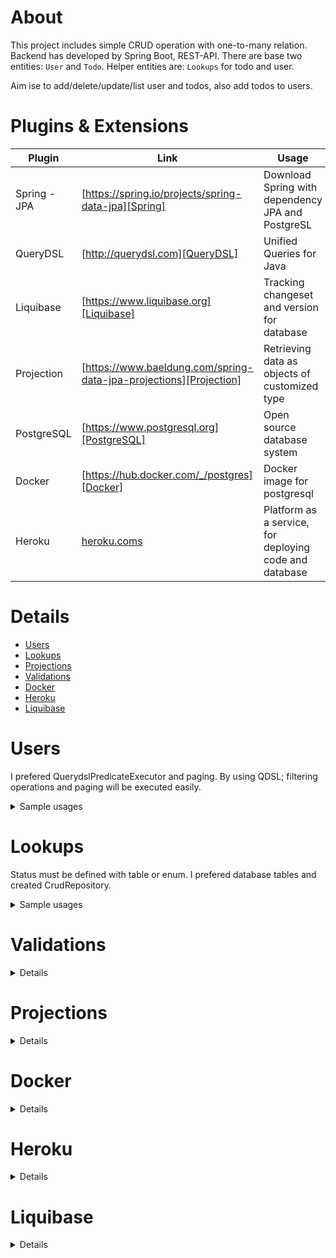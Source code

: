 # About
This project includes simple CRUD operation with one-to-many relation.
Backend has developed by Spring Boot, REST-API. There are base two entities: `User` and `Todo`. Helper entities are: `Lookups` for todo and user.

Aim ise to add/delete/update/list user and todos, also add todos to users.

# Plugins & Extensions

| Plugin | Link | Usage |
| ------ | ------ | ------ |
| Spring -JPA | [https://spring.io/projects/spring-data-jpa][Spring] | Download Spring with dependency JPA and PostgreSL|
| QueryDSL | [http://querydsl.com][QueryDSL] | Unified Queries for Java
| Liquibase | [https://www.liquibase.org][Liquibase] | Tracking changeset and version for database 
| Projection | [https://www.baeldung.com/spring-data-jpa-projections][Projection] | Retrieving data as objects of customized type
| PostgreSQL | [https://www.postgresql.org][PostgreSQL] | Open source database system
| Docker | [https://hub.docker.com/_/postgres][Docker] | Docker image for postgresql
| Heroku | [heroku.coms][Heroku] | Platform as a service, for deploying code and database

[//]: #
   [Spring]: <https://spring.io/projects/spring-data-jpa>
   [QueryDSL]: <http://querydsl.com>
   [Liquibase]: <https://www.liquibase.org>
   [Projection]: <https://www.baeldung.com/spring-data-jpa-projections>
   [PostgreSQL]: <https://www.postgresql.org>
   [Docker]: <https://hub.docker.com/_/postgres>
   [Heroku]: <heroku.com>
   
# Details
* [Users](#users)
* [Lookups](#lookups)
* [Projections](#projections)
* [Validations](#validations)
* [Docker](#docker)
* [Heroku](#heroku)
* [Liquibase](#liquibase)

# Users

I prefered QuerydslPredicateExecutor and paging.
By using QDSL; filtering operations and paging will be executed easily. 
<details>
  <summary>Sample usages</summary>

GET: List of Users:
	
```sh
    GET /api/users
```
	
GET by id:
	
```sh
    GET /api/users/1
```
<details>
<summary>Response</summary>

```json
    "embedded":{ "users": [
            { "id": 1,
                "name": "tuba",
                "email": "tubademir23@gmail.com",
                "gender": FEMALE,
                "_links": {
                    "self": {
                        "href": "http://localhost:8080/api/users/1"
                    },
                    "appUser": {
                        "href": "http://localhost:8080/api/users/1"
                    },
                    "status": {
                        "href": "http://localhost:8080/api/users/1/status"
                    },
                    "todos": {
                        "href": "http://localhost:8080/api/users/1/todos"
                    }
                }
              }]},
              "page": {
			        "size": 20,
			        "totalElements": 2,
			        "totalPages": 1,
			        "number": 0
			    }
```              
</details>
	
GET name contains `/ay` with ignore case sensitive:	
	
```sh
GET /api/users?name=ay
``` 
	
 In AppUserRepository; the belove code block provides all string field filter:
```java
bindings.bind(String.class).first((SingleValueBinding<StringPath, String>) StringExpression::containsIgnoreCase); 
  ```
  
GET users have `status=1` todos :
	
```sh
GET /api/users?todos.status.id=1
```
GET users have greater than `status=1` todos.
	
```sh
GET /api/users?todos.status.id=gt(1)
```
GET users by filter name, email, todos title by only one field:
	
```sh
GET /api/users?name=tas
```
	
Here the code for this:
```java
bindings.bind(obj.name)
				.first((path, value) -> ExpressionUtils.anyOf(
						obj.name.containsIgnoreCase(value),
						obj.email.containsIgnoreCase(value),
						obj.todos.any().title.containsIgnoreCase(value))); 
```
DELETE:
* During delete of a user, system control if user has any todo.
	
```sh
    DELETE /api/users/{id}
```
Create new record
```json
	POST /api/users
	  {
		  "email":"tuba@gmail.com",
		  "status":"/api/userstatus/1",
		  "name":"tuncay",
		  "gender":"FEMALE"
		}
```
Create todo array for existing user
 
* PUT, POST and PATCH /api/users/{id}/todos
  * `/PUT` deletes todos of the current user and create request array.
  * `/POST` creates new todo entity from request array.
  * `/PATCH` if request todo entity has id info then update else create.
 
 ```json
 [{
	 "title":"first todo",
	"dueOn":"2021-11-01",
	"status":{"id":"1"}
},
{
	 "title":"second todo",
	"dueOn":"2021-12-01",
	"status":{"id":"1"}
}]
 ```
 
</details>

# Lookups 
Status must be defined with table or enum. I prefered database tables and created CrudRepository.

<details>
<summary>Sample usages</summary>

List of todostatus:
 
```sh
    GET /api/todostatus
```
GET by id:
```sh
    GET /api/todostatus/1
```
Response:
	
```json
    "todostatus": [
      {"id": "1", "value": "TO DO"}
    ]
```
Create new record
```json
POST /api/todostatus
{
	 "value" : "PENDING"
}
```

</details>

# Validations

 <details>  
 For validation, I used RepositoryEventHandler [Sample](https://www.baeldung.com/spring-data-rest-events)
 
### For todo and user entity, handlebefore save(put, patch) and create(post) for necessary fields not found status or users or duplicate emails etc..
 
Request
	 
```json 
 {
"email":"tubademir232@gmail.com",
"status":"/api/userstatus/2"}
```
Response

```json 
 {
    "data": [
        {
            "code": "UNPROCESSABLE_ENTITY",
            "field": "name",
            "message": "can't be blank"
        },
        {
            "code": "UNPROCESSABLE_ENTITY",
            "field": "email",
            "message": "can't be blank"
        },
        {
            "code": "UNPROCESSABLE_ENTITY",
            "field": "status",
            "message": "can't be blank"
        }
    ]
}
```
### During deleting a user, control if there is any todos for the user, then throw exception for dependency.

Request

```sh 
    DELETE /api/users/14
```
	 
Response

```json 
 {
    {
    "data": [
        {
            "code": "FAILED_DEPENDENCY",
            "field": "user",
            "message": "found child records"
        }
    ]
}
```

 Sample invalid entity response here:
</details>

# Projections
<details>

 
[Sample](https://www.baeldung.com/spring-data-jpa-projections), provide simple view of entities.
For example POST sample row with password

 ```json
{
	 "email":"tubademir23@gmail.com",
	 "status":"/api/userstatus/1",
	 "name":"tuba demir",
         "password":"123",
	 "gender":"FEMALE"
}
 ```
 Here password field added, but response password need to be hidden, for this:
 
GET users have email like 23; 
	
 ```sh
/api/users?projection=appUser&email=23
 ```
 
 By using projection; password field be hidden

  ```java
 @Value("#{(target.gender != null ? target.gender.name : '') }")
	String getGenderName();

	@Value("#{(target.status != null ? target.status.value : '') }")
	String getStatusName();

	@Value("#{(target.todos != null ? target.todos.size : 0) }")
	String getTodoCount();
   ```
</details>
	
# Docker

 <details>
 
 For local database usage, I used postgresql and docker.
 under .init folder there is a bat file. With db_up.bat the postgre image will created and with init.sql database and schema will be created.
 
 * JDBC URL:
 
 ```java
 jdbc:postgresql://localhost:5433/mulakat
  ```
 </details>
	
# Heroku

 <details>
 [Look](https://devcenter.heroku.com/articles/deploying-java) how to deploy a java project to heroku.
 
 ```sh
git add .
git commit -m "Added a Procfile."
heroku login
Enter your Heroku credentials.
...
heroku create
Creating arcane-lowlands-8408... done, stack is heroku-18
http://arcane-lowlands-8408.herokuapp.com/ | git@heroku.com:arcane-lowlands-8408.git
Git remote heroku added
git push heroku master
...
-----> Java app detected
...
-----> Launching... done
       http://arcane-lowlands-8408.herokuapp.com deployed to Heroku
 ```
 </details>

# Liquibase

 <details>
 
In project, database service created by docker-compose, then tables, columns and keys created by JPA. In the project I prefer the todo status like a KANBAN. 
Liquibase looks for changeset in the xml and according to context run the sql or commands.
In db_init.xml, include the scripts file, here sample is status.xml
```xml
<include relativeToChangelogFile="true" file="scripts/status.xml"/> 
```

 here id is unique, and if the bloxk execute then liquabase add row on the databasechangesetlog table created by liquabase.
```xml
<changeSet id="2021301203" author="tubademir23" context="init">

<sql>
insert into lookup_todo_status (id, value) values (1, 'Backlog') ON CONFLICT DO NOTHING;
insert into lookup_todo_status (id, value) values (2, 'To Do') ON CONFLICT DO NOTHING;
insert into lookup_todo_status (id, value) values (3, 'In Progress') ON CONFLICT DO NOTHING;
insert into lookup_todo_status (id, value) values (4, 'In Review') ON CONFLICT DO NOTHING;
insert into lookup_todo_status (id, value) values (5, 'Test') ON CONFLICT DO NOTHING;
insert into lookup_todo_status (id, value) values (6, 'Done') ON CONFLICT DO NOTHING;
insert into lookup_todo_status (id, value) values (7, 'To Hold') ON CONFLICT DO NOTHING;
insert into lookup_todo_status (id, value) values (8, 'Cancel') ON CONFLICT DO NOTHING;
insert into lookup_todo_status (id, value) values (9, 'Reopen') ON CONFLICT DO NOTHING;

insert into lookup_user_status (id, value) values (1, 'Active') ON CONFLICT DO NOTHING;
insert into lookup_user_status (id, value) values (2, 'Inactive') ON CONFLICT DO NOTHING;
</sql>
</changeSet>
```
</details>

